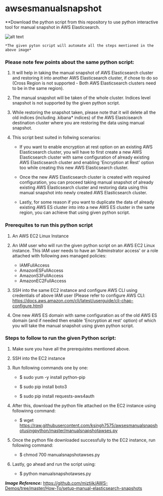 # awsesmanualsnapshot
**Download the python script from this repository to use python interactive tool for manual snapshot in AWS Elasticsearch.

![alt text](https://raw.githubusercontent.com/ksingh7575/awsesmanualsnapshotusingpython/master/ElasticSearch-Manual-Snapshots-00.png)

    *The given pyton script will automate all the steps mentioned in the above image*

### Please note few points about the same python script:

1. It will help in taking the manual snapshot of AWS Elasticsearch cluster and restoring it into another AWS Elasticsearch cluster, if chose to do so (Cross Region is not supported - Both AWS Elasticsearch clusters need to be in the same region).

2. The manual snapshot will be taken of the whole cluster. Indices level snapshot is not supported by the given python script.

3. While restoring the snapshot taken, please note that it will delete all the old indices (including .kibana* indices) of the AWS Elastcisearch destination cluster where you are restoring the data using manual snapshot.

4. This script best suited in follwing scenarios:

    - If you want to enable encryption at rest option on an existing AWS Elasticsearch cluster, you will have to first create a new AWS Elasticsearch cluster with same configuration of already existing AWS Elasticsearch cluster and enabling 'Encryption at Rest' option too while creating this new AWS Elasticsearch cluster. 
    - Once the new AWS Elasticsearch cluster is created with required configuration, you can proceed taking manual snapshot of already existing AWS Elasticsearch cluster and restoring data using this manual snapshot into newly created AWS Elasticsearch cluster.
  
    - Lastly, for some reason if you want to duplicate the data of already existing AWS ES cluster into into a new AWS ES cluster in the same region, you can achieve that using given python script.
  

### Prerequites to run this python script

1. An AWS EC2 Linux Instance 

2. An IAM user who will run the given python script on an AWS EC2 Linux instance. This IAM user needs to have an 'Adminstrator access' or a role attached with following aws managed policies:

    - IAMFullAccess 
    - AmazonESFullAccess
    - AmazonS3FullAccess 
    - AmazonEC2FullAccess 
  
3. SSH into the same EC2 instance and configure AWS CLI using credentials of above IAM user (Please refer to configure AWS CLI: https://docs.aws.amazon.com/cli/latest/userguide/cli-chap-configure.html)

4. One new AWS ES domain with same configuration as of the old AWS ES domain (and if needed then enable 'Encryption at rest' option) of which you will take the manual snapshot using given python script.

### Steps to follow to run the given Python script:

1. Make sure you have all the prerequistes mentioned above.

2. SSH into the EC2 instance

3. Run following commands one by one:

    - $ sudo yum -y install python-pip

    - $ sudo pip install boto3

    - $ sudo pip install requests-aws4auth

4. After this, download the python file attached on the EC2 instance using followinng command:

    - $ wget https://raw.githubusercontent.com/ksingh7575/awsesmanualsnapshotusingpython/master/manualsnapshotawses.py
  
5. Once the python file downloaded successfully to the EC2 instance, run following command:

    - $ chmod 700 manualsnapshotawses.py
  
6. Lastly, go ahead and run the script using:

    - $ python manualsnapshotawses.py
    
***Image Reference:*** https://github.com/miztiik/AWS-Demos/tree/master/How-To/setup-manual-elasticsearch-snapshots
